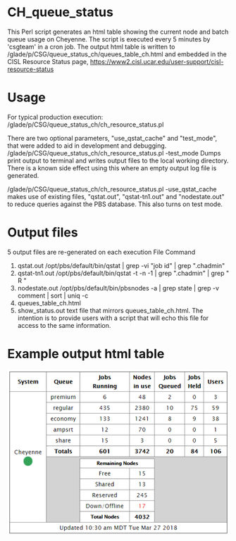 # CH_queue_status
This Perl script  generates an html table showing the current node and batch queue usage on Cheyenne.
The script is executed every 5 minutes by 'csgteam' in a cron job.
The output html table is written to /glade/p/CSG/queue_status_ch/queues_table_ch.html and embedded
in the CISL Resource Status page, https://www2.cisl.ucar.edu/user-support/cisl-resource-status

# Usage
For typical production execution:
/glade/p/CSG/queue_status_ch/ch_resource_status.pl

There are two optional parameters, "use_qstat_cache" and "test_mode", that were added to aid in
development and debugging.
/glade/p/CSG/queue_status_ch/ch_resource_status.pl -test_mode
Dumps print output to terminal and writes output files to the local working directory. There is a
known side effect using this where an empty output log file is generated.

/glade/p/CSG/queue_status_ch/ch_resource_status.pl -use_qstat_cache
makes use of existing files, "qstat.out", "qstat-tn1.out" and "nodestate.out" to reduce queries
against the PBS database. This also turns on test mode.

# Output files
5 output files are re-generated on each execution
   File                Command
1) qstat.out           /opt/pbs/default/bin/qstat | grep -vi "job id" | grep ".chadmin"
2) qstat-tn1.out       /opt/pbs/default/bin/qstat -t -n -1 | grep ".chadmin" | grep " R "
3) nodestate.out       /opt/pbs/default/bin/pbsnodes -a | grep state | grep -v comment | sort | uniq -c
4) queues_table_ch.html 
5) show_status.out     text file that mirrors queues_table_ch.html.  The intention is to provide users
                       with a script that will echo this file for access to the same information.

# Example output html table
![alt text](https://github.com/NCAR/CH_queue_status/blob/master/CH_resource_status_table.PNG "Example table")
